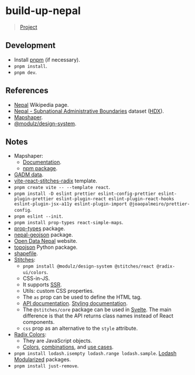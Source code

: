 # build-up-nepal

> [Project](https://www.vizforsocialgood.com/join-a-project/2021/12/28/build-up-nepal)

## Development

- Install [pnpm](https://pnpm.io/installation) (if necessary).
- `pnpm install`.
- `pnpm dev`.

## References

- [Nepal](https://en.wikipedia.org/wiki/Nepal) Wikipedia page.
- [Nepal - Subnational Administrative Boundaries](https://data.humdata.org/dataset/administrative-bounadries-of-nepal) dataset ([HDX](https://data.humdata.org/)).
- [Mapshaper](https://github.com/mbloch/mapshaper).
- [@modulz/design-system](https://www.npmjs.com/package/@modulz/design-system).

## Notes

- Mapshaper:
  - [Documentation](https://github.com/mbloch/mapshaper/wiki/Command-Reference).
  - [npm package](https://www.npmjs.com/package/mapshaper).
- [GADM data](https://gadm.org/download_country.html).
- [vite-react-stitches-radix](https://github.com/xixixao/vite-react-stitches-radix) template.
- `pnpm create vite -- --template react`.
- `pnpm install -D eslint prettier eslint-config-prettier eslint-plugin-prettier eslint-plugin-react eslint-plugin-react-hooks eslint-plugin-jsx-a11y eslint-plugin-import @joaopalmeiro/prettier-config`.
- `pnpm eslint --init`.
- `pnpm install prop-types react-simple-maps`.
- [prop-types](https://www.npmjs.com/package/prop-types) package.
- [nepal-geojson](https://github.com/Acesmndr/nepal-geojson) package.
- [Open Data Nepal](https://opendatanepal.com/) website.
- [topojson](https://github.com/mattijn/topojson) Python package.
- [shapefile](https://github.com/mbostock/shapefile).
- [Stitches](https://stitches.dev/):
  - `pnpm install @modulz/design-system @stitches/react @radix-ui/colors`.
  - CSS-in-JS.
  - It supports [SSR](https://stitches.dev/docs/server-side-rendering).
  - Utils: custom CSS properties.
  - The `as` prop can be used to define the HTML tag.
  - [API documentation](https://stitches.dev/docs/api). [Styling documentation](https://stitches.dev/docs/styling).
  - The `@stitches/core` package can be used in [Svelte](https://stitches.dev/docs/frequently-asked-questions#is-stitches-limited-to-react). The main difference is that the API returns class names instead of React components.
  - `css` prop as an alternative to the `style` attribute.
- [Radix Colors](https://www.radix-ui.com/colors):
  - They are JavaScript objects.
  - [Colors](https://www.radix-ui.com/docs/colors/palette-composition/the-scales), [combinations](https://www.radix-ui.com/docs/colors/palette-composition/composing-a-palette), and [use cases](https://www.radix-ui.com/docs/colors/palette-composition/understanding-the-scale).
- `pnpm install lodash.isempty lodash.range lodash.sample`. [Lodash Modularized](https://www.npmjs.com/search?q=keywords:lodash-modularized) packages.
- `pnpm install just-remove`.
